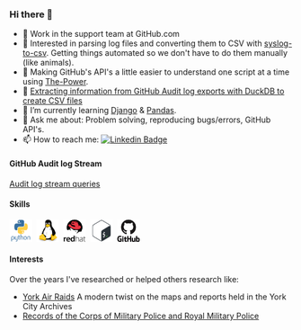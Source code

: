 ### Hi there 👋

- 🧹 Work in the support team at GitHub.com
- 🔭 Interested in parsing log files and converting them to CSV with [syslog-to-csv](http://github.com/gm3dmo/syslog-to-csv). Getting things automated so we don't have to do them manually (like animals).
- 🔌 Making GitHub's API's a little easier to understand one script at a time using [The-Power](https://github.com/gm3dmo/the-power).
- 🔌 [Extracting information from GitHub Audit log exports with DuckDB to create CSV files](https://github.com/orgs/community/discussions/123104)
- 🌱 I’m currently learning [Django](https://www.djangoproject.com/) & [Pandas](https://pandas.pydata.org/).
- 💬 Ask me about: Problem solving, reproducing bugs/errors, GitHub API's.
- 📫 How to reach me: [![Linkedin Badge](https://img.shields.io/badge/-davidmorris-blue?style=flat&logo=Linkedin&logoColor=white)](https://www.linkedin.com/in/david-morris-3049a5b/)

#### GitHub Audit log Stream
[Audit log stream queries](duckdb-github-audit-log/README.md)

#### Skills
<img src="https://github.com/devicons/devicon/blob/master/icons/python/python-original-wordmark.svg" title="Python" alt="Python" width="40" height="40"/>&nbsp;
<img src="https://github.com/devicons/devicon/blob/master/icons/linux/linux-original.svg" title="Linux" alt="Linux" width="40" height="40"/>&nbsp;
<img src="https://github.com/devicons/devicon/blob/master/icons/redhat/redhat-original-wordmark.svg" title="RedHat" alt="RedHat" width="40" height="40"/>&nbsp;
<img src="https://github.com/devicons/devicon/blob/master/icons/bash/bash-original.svg" title="Bash" alt="Bash" width="40" height="40"/>&nbsp;
<img src="https://github.com/devicons/devicon/blob/master/icons/github/github-original-wordmark.svg" title="GitHub" alt="GitHub" width="40" height="40"/>&nbsp;

#### Interests
Over the years I've researched or helped others research like:

- [York Air Raids](https://yorkairraids.wordpress.com/) A modern twist on the maps and reports held in the York City Archives
- [Records of the Corps of Military Police and Royal Military Police](https://www.corpsofmilitarypolice.org/)
